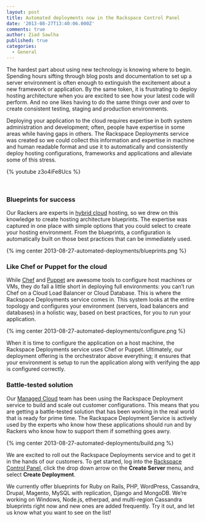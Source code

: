 ```yaml
---
layout: post
title: Automated deployments now in the Rackspace Control Panel
date: '2013-08-27T13:40:06.000Z'
comments: true
author: Ziad Sawlha
published: true
categories:
  - General
---
```


The hardest part about using new technology is knowing where to begin. Spending
hours sifting through blog posts and documentation to set up a server environment
is often enough to extinguish the excitement about a new framework or application.
By the same token, it is frustrating to deploy hosting architecture when you are
excited to see how your latest code will perform. And no one likes having to do
the same things over and over to create consistent testing, staging and production
environments.

Deploying your application to the cloud requires expertise in both system
administration and development; often, people have expertise in some areas while
having gaps in others. The Rackspace Deployments service was created so we could
collect this information and expertise in machine and human readable format and
use it to automatically and consistently deploy hosting configurations, frameworks
and applications and alleviate some of this stress.

<!-- more -->

<p><a name="video"></a></p>
{% youtube z3o4iFe8Ucs %}
<p><a name="video"></a></p>
<br />

### Blueprints for success

Our Rackers are experts in [hybrid cloud][1] hosting, so we drew on this knowledge
to create hosting architecture blueprints. The expertise was captured in one
place with simple options that you could select to create your hosting environment.
From the blueprints, a configuration is automatically built on those best practices
that can be immediately used.

{% img center 2013-08-27-automated-deployments/blueprints.png %}

### Like Chef or Puppet for the cloud

While [Chef][2] and [Puppet][3] are awesome tools to configure host machines or
VMs, they do fall a little short in deploying full environments: you can’t run
Chef on a Cloud Load Balancer or Cloud Database. This is where the Rackspace
Deployments service comes in. This system looks at the entire topology and
configures your environment (servers, load balancers and databases) in a holistic
way, based on best practices, for you to run your application.

{% img center 2013-08-27-automated-deployments/configure.png %}

When it is time to configure the application on a host machine, the Rackspace
Deployments service uses Chef or Puppet. Ultimately, our deployment offering is
the orchestrator above everything; it ensures that your environment is setup to
run the application along with verifying the app is configured correctly.

### Battle-tested solution

Our [Managed Cloud][4] team has been using the Rackspace Deployment service to
build and scale out customer configurations. This means that you are getting a
battle-tested solution that has been working in the real world that is ready
for prime time. The Rackspace Deployment Service is actively used by the experts
who know how these applications should run and by Rackers who know how to support
them if something goes awry.

{% img center 2013-08-27-automated-deployments/build.png %}

We are excited to roll out the Rackspace Deployments service and to get it in
the hands of our customers. To get started, log into the [Rackspace Control Panel][5],
click the drop down arrow on the **Create Server** menu, and select **Create Deployment**.

We currently offer blueprints for Ruby on Rails, PHP, WordPress, Cassandra,
Drupal, Magento, MySQL with replication, Django and MongoDB. We’re working on
Windows, Node.js, etherpad, and multi-region Cassandra blueprints right now and
new ones are added frequently. Try it out, and let us know what you want
to see on the list!

[1]: http://www.rackspace.com/cloud/hybrid/
[2]: http://www.opscode.com/chef/
[3]: https://puppetlabs.com/
[4]: http://www.rackspace.com/cloud/managed_cloud/
[5]: https://login.rackspace.com